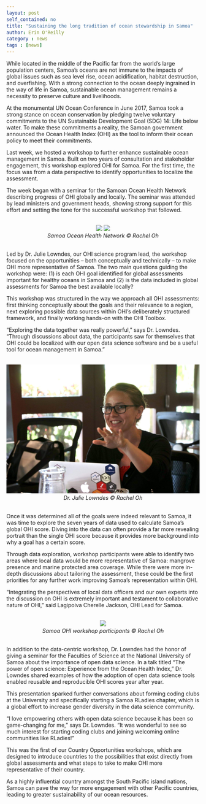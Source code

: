 ```yaml
---
layout: post
self_contained: no
title: "Sustaining the long tradition of ocean stewardship in Samoa"
author: Erin O'Reilly
category : news 
tags : [news]
---
```


While located in the middle of the Pacific far from the world’s large population centers, Samoa’s oceans are not immune to the impacts of global issues such as sea level rise, ocean acidification, habitat destruction, and overfishing. With a strong connection to the ocean deeply ingrained in the way of life in Samoa, sustainable ocean management remains a necessity to preserve culture and livelihoods.

At the monumental UN Ocean Conference in June 2017, Samoa took a strong stance on ocean conservation by pledging twelve voluntary commitments to the UN Sustainable Development Goal (SDG) 14: Life below water. To make these commitments a reality, the Samoan government announced the Ocean Health Index (OHI) as the tool to inform their ocean policy to meet their commitments.

Last week, we hosted a workshop to further enhance sustainable ocean management in Samoa. Built on two years of consultation and stakeholder engagement, this workshop explored OHI for Samoa. For the first time, the focus was from a data perspective to identify opportunities to localize the assessment. 

The week began with a seminar for the Samoan Ocean Health Network describing progress of OHI globally and locally. The seminar was attended by lead ministers and government heads, showing strong support for this effort and setting the tone for the successful workshop that followed. 

<br>

<center><img src="../assets/blog_images/SamoaWorkshop1.jpg" width="400px">        <img src="../assets/blog_images/SamoaWorkshop4.jpg" width="400px"><br>
<i> Samoa Ocean Health Network © Rachel Oh</i></center>

<br>

Led by Dr. Julie Lowndes, our OHI science program lead, the workshop focused on the opportunities – both conceptually and technically – to make OHI more representative of Samoa. The two main questions guiding the workshop were: (1) is each OHI goal identified for global assessments important for healthy oceans in Samoa and (2) is the data included in global assessments for Samoa the best available locally?

This workshop was structured in the way we approach all OHI assessments: first thinking conceptually about the goals and their relevance to a region, next exploring possible data sources within OHI’s deliberately structured framework, and finally working hands-on with the OHI Toolbox.

“Exploring the data together was really powerful,” says Dr. Lowndes. “Through discussions about data, the participants saw for themselves that OHI could be localized with our open data science software and be a useful tool for ocean management in Samoa.”

<br>

<center><img src="../assets/blog_images/SamoaWorkshop2.jpg" width="550px"><br>
<i> Dr. Julie Lowndes © Rachel Oh</i></center>

<br>

Once it was determined all of the goals were indeed relevant to Samoa, it was time to explore the seven years of data used to calculate Samoa’s global OHI score. Diving into the data can often provide a far more revealing portrait than the single OHI score because it provides more background into why a goal has a certain score.

Through data exploration, workshop participants were able to identify two areas where local data would be more representative of Samoa: mangrove presence and marine protected area coverage. While there were more in-depth discussions about tailoring the assessment, these could be the first priorities for any further work improving Samoa’s representation within OHI.

“Integrating the perspectives of local data officers and our own experts into the discussion on OHI is extremely important and testament to collaborative nature of OHI,” said Lagipoiva Cherelle Jackson, OHI Lead for Samoa. 

<br>

<center><img src="../assets/blog_images/SamoaWorkshop3.JPG" width="550px"><br>
<i> Samoa OHI workshop participants © Rachel Oh</i></center>

<br>

In addition to the data-centric workshop, Dr. Lowndes had the honor of giving a seminar for the Faculties of Science at the National University of Samoa about the importance of open data science. In a talk titled “The power of open science: Experience from the Ocean Health Index,” Dr. Lowndes shared examples of how the adoption of open data science tools enabled reusable and reproducible OHI scores year after year. 

This presentation sparked further conversations about forming coding clubs at the University and specifically starting a Samoa RLadies chapter, which is a global effort to increase gender diversity in the data science community.

“I love empowering others with open data science because it has been so game-changing for me,” says Dr. Lowndes. “It was wonderful to see so much interest for starting coding clubs and joining welcoming online communities like RLadies!”

This was the first of our Country Opportunities workshops, which are designed to introduce countries to the possibilities that exist directly from global assessments and what steps to take to make OHI more representative of their country. 

As a highly influential country amongst the South Pacific island nations, Samoa can pave the way for more engagement with other Pacific countries, leading to greater sustainability of our ocean resources.